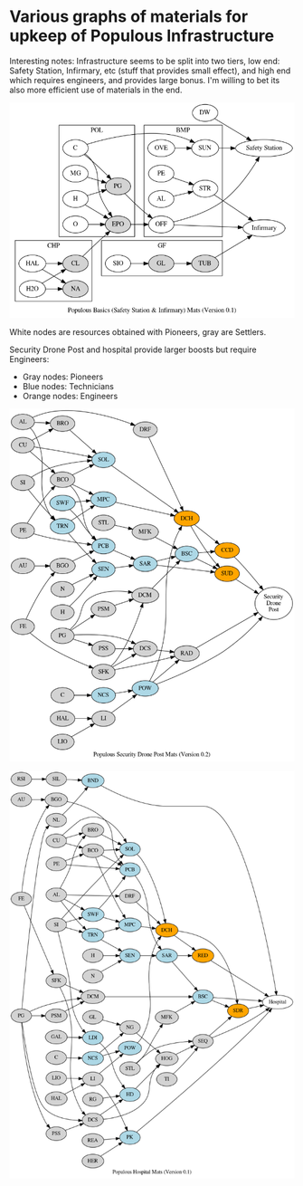 Various graphs of materials for upkeep of Populous Infrastructure
=================================================================

Interesting notes: Infrastructure seems to be split into two tiers, low end:
Safety Station, Infirmary, etc (stuff that provides small effect), and high end
which requires engineers, and provides large bonus. I'm willing to bet its also
more efficient use of materials in the end.

![basics](basics.png)

White nodes are resources obtained with Pioneers, gray are Settlers.

Security Drone Post and hospital provide larger boosts but require Engineers:

- Gray nodes: Pioneers
- Blue nodes: Technicians
- Orange nodes: Engineers

![Security Drone Post](security_drone_post.png)

![Hospital](hospital.png)
